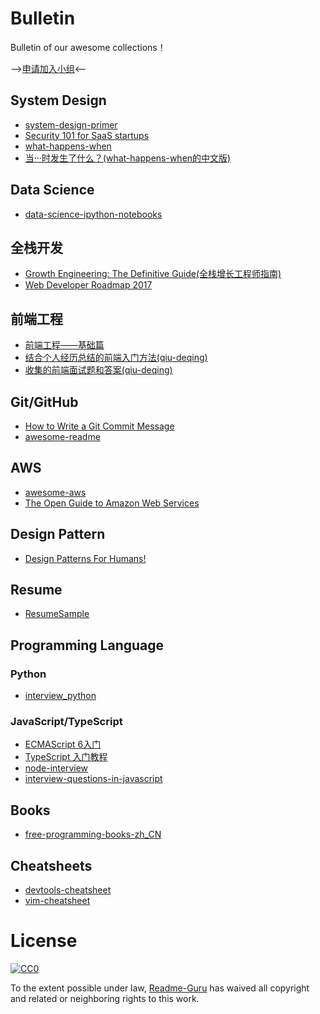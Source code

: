 # Bulletin
Bulletin of our awesome collections！

-->[申请加入小组](https://github.com/Readme-Guru/Bulletin/issues/2)<--

## System Design
- [system-design-primer](https://github.com/donnemartin/system-design-primer)
- [Security 101 for SaaS startups](https://github.com/forter/security-101-for-saas-startups)
- [what-happens-when](https://github.com/alex/what-happens-when)
- [当···时发生了什么？(what-happens-when的中文版)](https://github.com/skyline75489/what-happens-when-zh_CN)

## Data Science
- [data-science-ipython-notebooks](https://github.com/donnemartin/data-science-ipython-notebooks)

## 全栈开发
- [Growth Engineering: The Definitive Guide(全栈增长工程师指南)](https://github.com/phodal/growth-ebook)
- [Web Developer Roadmap 2017](https://github.com/kamranahmedse/developer-roadmap)

## 前端工程
- [前端工程——基础篇](https://github.com/fouber/blog/issues/10)
- [结合个人经历总结的前端入门方法(qiu-deqing)](https://github.com/qiu-deqing/FE-learning)
- [收集的前端面试题和答案(qiu-deqing)](https://github.com/qiu-deqing/FE-interview)

## Git/GitHub
- [How to Write a Git Commit Message](https://chris.beams.io/posts/git-commit/)
- [awesome-readme](https://github.com/matiassingers/awesome-readme)

## AWS
- [awesome-aws](https://github.com/donnemartin/awesome-aws)
- [The Open Guide to Amazon Web Services](https://github.com/open-guides/og-aws)

## Design Pattern
- [Design Patterns For Humans!](https://github.com/kamranahmedse/design-patterns-for-humans)

## Resume
- [ResumeSample](https://github.com/geekcompany/ResumeSample)

## Programming Language
### Python
- [interview_python](https://github.com/Readme-Guru/interview_python)
### JavaScript/TypeScript
- [ECMAScript 6入门](https://github.com/ruanyf/es6tutorial)
- [TypeScript 入门教程](https://github.com/xcatliu/typescript-tutorial)
- [node-interview](https://github.com/ElemeFE/node-interview)
- [interview-questions-in-javascript](https://github.com/kennymkchan/interview-questions-in-javascript)

## Books
- [free-programming-books-zh_CN](https://github.com/justjavac/free-programming-books-zh_CN)

## Cheatsheets
- [devtools-cheatsheet](https://github.com/jaredwilli/devtools-cheatsheet)
- [vim-cheatsheet](https://github.com/hackjutsu/vim-cheatsheet)

# License

[![CC0](http://i.creativecommons.org/p/zero/1.0/88x31.png)](http://creativecommons.org/publicdomain/zero/1.0/)

To the extent possible under law, [Readme-Guru](https://github.com/Readme-Guru) has waived all copyright and related or neighboring rights to this work.
